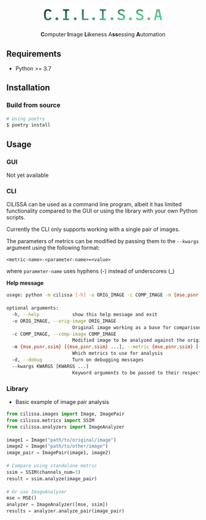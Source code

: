<p align="center">
    <img src="docs/logo.png" width="328">
    <p align="center"><strong>C</strong>omputer <strong>I</strong>mage <strong>Li</strong>keness A<strong>ss</strong>essing <strong>A</strong>utomation</p>
</p>

## Requirements

* Python >= 3.7

## Installation

### Build from source

```bash
# Using poetry
$ poetry install
```

## Usage

### GUI

Not yet available

### CLI

CILISSA can be used as a command line program, albeit it has limited functionality compared to the GUI or using the library with your own Python scripts.

Currently the CLI only supports working with a single pair of images.

The parameters of metrics can be modified by passing them to the `--kwargs` argument using the following format:
```
<metric-name>-<parameter-name>=<value>
``` 
where `parameter-name` uses hyphens (-) instead of underscores (_)

**Help message**

```bash
usage: python -m cilissa [-h] -o ORIG_IMAGE -c COMP_IMAGE -m {mse,psnr,ssim} [{mse,psnr,ssim} ...] [-d] [--kwargs KWARGS [KWARGS ...]]

optional arguments:
  -h, --help            show this help message and exit
  -o ORIG_IMAGE, --orig-image ORIG_IMAGE
                        Original image working as a base for comparison
  -c COMP_IMAGE, --comp-image COMP_IMAGE
                        Modified image to be analyzed against the original
  -m {mse,psnr,ssim} [{mse,psnr,ssim} ...], --metric {mse,psnr,ssim} [{mse,psnr,ssim} ...]
                        Which metrics to use for analysis
  -d, --debug           Turn on debugging messages
  --kwargs KWARGS [KWARGS ...]
                        Keyword arguments to be passed to their respective metric. Example: `ssim-channels-num=3`
```

### Library

* Basic example of image pair analysis

```python
from cilissa.images import Image, ImagePair
from cilissa.metrics import SSIM
from cilissa.analyzers import ImageAnalyzer

image1 = Image("path/to/original/image")
image2 = Image("path/to/other/image")
image_pair = ImagePair(image1, image2)

# Compare using standalone metric
ssim = SSIM(channels_num=3)
result = ssim.analyze(image_pair)

# Or use ImageAnalyzer
mse = MSE()
analyzer = ImageAnalyzer([mse, ssim])
results = analyzer.analyze_pair(image_pair)
```

